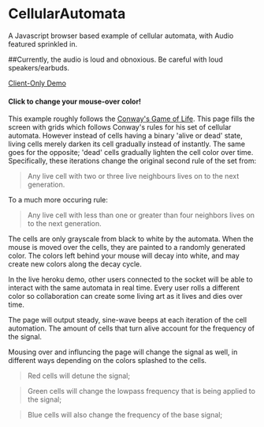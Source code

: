 # CellularAutomata
A Javascript browser based example of cellular automata, with Audio featured sprinkled in.

##Currently, the audio is loud and obnoxious. Be careful with loud speakers/earbuds.

[Client-Only Demo](https://people.rit.edu/dxl1720/ComputationalAesthetics/AudioCA/audioCA.html)

#### Click to change your mouse-over color!

This example roughly follows the [Conway's Game of Life](https://en.wikipedia.org/wiki/Conway%27s_Game_of_Life). This page fills the screen with grids which follows Conway's rules for his set of cellular automata. However instead of cells having a binary 'alive or dead' state, living cells merely darken its cell gradually instead of instantly. The same goes for the opposite; 'dead' cells gradually lighten the cell color over time. Specifically, these iterations change the original second rule of the set from:

> Any live cell with two or three live neighbours lives on to the next generation.

To a much more occuring rule:

> Any live cell with less than one or greater than four neighbors lives on to the next generation.

The cells are only grayscale from black to white by the automata. When the mouse is moved over the cells, they are painted to a randomly generated color. The colors left behind your mouse will decay into white, and may create new colors along the decay cycle.

In the live heroku demo, other users connected to the socket will be able to interact with the same automata in real time. Every user rolls a different color so collaboration can create some living art as it lives and dies over time.

The page will output steady, sine-wave beeps at each iteration of the cell automation. The amount of cells that turn alive account for the frequency of the signal.

Mousing over and influncing the page will change the signal as well, in different ways depending on the colors splashed to the cells.
> Red cells will detune the signal;

> Green cells will change the lowpass frequency that is being applied to the signal;

> Blue cells will also change the frequency of the base signal;
